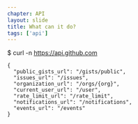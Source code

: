 ```yaml
---
chapter: API
layout: slide
title: What can it do?
tags: ['api']
---
```


  $ curl -n https://api.github.com
    
    {
      "public_gists_url": "/gists/public",
      "issues_url": "/issues",
      "organization_url": "/orgs/{org}",
      "current_user_url": "/user",
      "rate_limit_url": "/rate_limit",
      "notifications_url": "/notifications",
      "events_url": "/events"
    }
